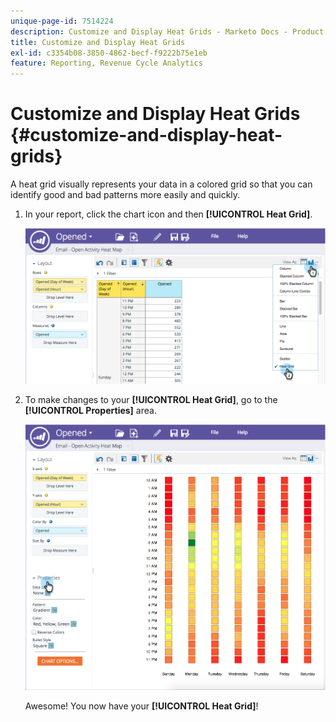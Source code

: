 ```yaml
---
unique-page-id: 7514224
description: Customize and Display Heat Grids - Marketo Docs - Product Documentation
title: Customize and Display Heat Grids
exl-id: c3354b08-3850-4862-becf-f9222b75e1eb
feature: Reporting, Revenue Cycle Analytics
---
```

# Customize and Display Heat Grids {#customize-and-display-heat-grids}

A heat grid visually represents your data in a colored grid so that you can identify good and bad patterns more easily and quickly.

1. In your report, click the chart icon and then **[!UICONTROL Heat Grid]**.

   ![](assets/image2015-5-4-15-3a2-3a17.png)

1. To make changes to your **[!UICONTROL Heat Grid]**, go to the **[!UICONTROL Properties]** area.

   ![](assets/image2015-5-4-16-3a7-3a9.png)

   Awesome! You now have your **[!UICONTROL Heat Grid]**!
